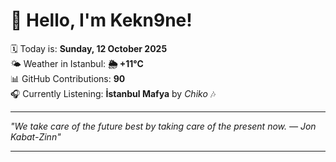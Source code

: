 # 👋 Hello, I'm Kekn9ne!

🗓️ Today is: **Sunday, 12 October 2025**  
🌤️ Weather in Istanbul: **🌦   +11°C**  
📊 GitHub Contributions: **90**  
🎧 Currently Listening: **İstanbul Mafya** by *Chiko* 🎶

---

_"We take care of the future best by taking care of the present now. — *Jon Kabat-Zinn*"_

---
